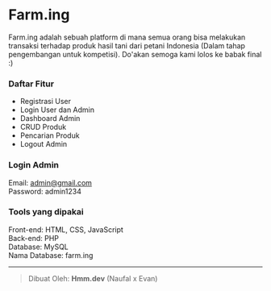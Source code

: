 # Farm.ing

Farm.ing adalah sebuah platform di mana semua orang bisa melakukan transaksi terhadap produk hasil tani dari petani Indonesia (Dalam tahap pengembangan untuk kompetisi). Do'akan semoga kami lolos ke babak final :)

### Daftar Fitur
- Registrasi User
- Login User dan Admin
- Dashboard Admin
- CRUD Produk
- Pencarian Produk
- Logout Admin

### Login Admin  
Email: admin@gmail.com  
Password: admin1234

### Tools yang dipakai
Front-end: HTML, CSS, JavaScript  
Back-end: PHP  
Database: MySQL  
Nama Database: farm.ing

---  

> Dibuat Oleh: **Hmm.dev** (Naufal x Evan)